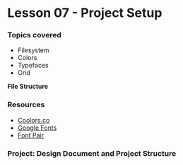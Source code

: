 # Lesson 07 - Project Setup


### Topics covered

* Filesystem
* Colors
* Typefaces
* Grid




**File Structure**


### Resources

* [Coolors.co][1]
* [Google Fonts][2]
* [Font Pair][3]



### Project: Design Document and Project Structure





[1]: https://coolors.co/app
[2]: https://fonts.google.com/
[3]: http://fontpair.co/
